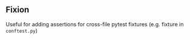 ## Fixion
Useful for adding assertions for cross-file pytest fixtures (e.g. fixture in `conftest.py`)